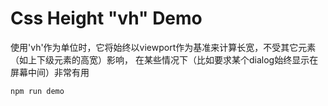 Css Height "vh" Demo
====================

使用'vh'作为单位时，它将始终以viewport作为基准来计算长宽，不受其它元素（如上下级元素的高宽）影响，
在某些情况下（比如要求某个dialog始终显示在屏幕中间）非常有用

```
npm run demo
```
